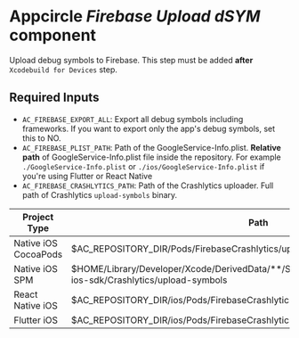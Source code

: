 # Appcircle _Firebase Upload dSYM_ component

Upload debug symbols to Firebase. This step must be added **after** `Xcodebuild for Devices` step.

## Required Inputs

- `AC_FIREBASE_EXPORT_ALL`: Export all debug symbols including frameworks. If you want to export only the app's debug symbols, set this to NO.
- `AC_FIREBASE_PLIST_PATH`: Path of the GoogleService-Info.plist. **Relative path** of GoogleService-Info.plist file inside the repository. For example `./GoogleService-Info.plist` or `./ios/GoogleService-Info.plist` if you're using Flutter or React Native
- `AC_FIREBASE_CRASHLYTICS_PATH`: Path of the Crashlytics uploader. Full path of Crashlytics `upload-symbols` binary. 

|Project Type|Path|
|------------|----|
|Native iOS CocoaPods|$AC_REPOSITORY_DIR/Pods/FirebaseCrashlytics/upload-symbols|
|Native iOS SPM|$HOME/Library/Developer/Xcode/DerivedData/**/SourcePackages/checkouts/firebase-ios-sdk/Crashlytics/upload-symbols|
|React Native iOS|$AC_REPOSITORY_DIR/ios/Pods/FirebaseCrashlytics/upload-symbols|
|Flutter iOS|$AC_REPOSITORY_DIR/ios/Pods/FirebaseCrashlytics/upload-symbols|
